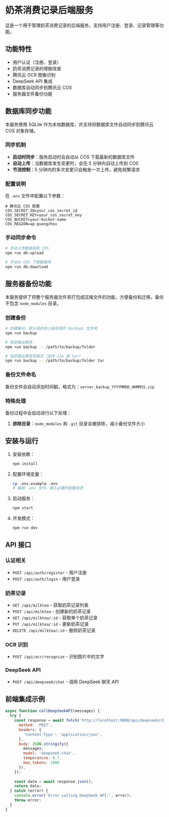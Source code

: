 # 奶茶消费记录后端服务

这是一个用于管理奶茶消费记录的后端服务，支持用户注册、登录、记录管理等功能。

## 功能特性

- 用户认证（注册、登录）
- 奶茶消费记录的增删改查
- 腾讯云 OCR 图像识别
- DeepSeek API 集成
- 数据库自动同步到腾讯云 COS
- 服务器文件备份功能

## 数据库同步功能

本服务使用 SQLite 作为本地数据库，并支持将数据库文件自动同步到腾讯云 COS 对象存储。

### 同步机制

- **启动时同步**：服务启动时会自动从 COS 下载最新的数据库文件
- **自动上传**：当数据库发生变更时，会在 5 分钟内自动上传到 COS
- **节流控制**：5 分钟内的多次变更只会触发一次上传，避免频繁请求

### 配置说明

在 `.env` 文件中配置以下参数：

```
# 腾讯云 COS 配置
COS_SECRET_ID=your_cos_secret_id
COS_SECRET_KEY=your_cos_secret_key
COS_BUCKET=your-bucket-name
COS_REGION=ap-guangzhou
```

### 手动同步命令

```bash
# 手动上传数据库到 COS
npm run db:upload

# 手动从 COS 下载数据库
npm run db:download
```

## 服务器备份功能

本服务提供了将整个服务器文件夹打包成压缩文件的功能，方便备份和迁移。备份不包含 `node_modules` 目录。

### 创建备份

```bash
# 创建备份，默认保存到上级目录的 backups 文件夹
npm run backup

# 指定输出路径
npm run backup -- /path/to/backup/folder

# 指定输出路径和格式（支持 zip 或 tar）
npm run backup -- /path/to/backup/folder tar
```

### 备份文件命名

备份文件会自动添加时间戳，格式为：`server_backup_YYYYMMDD_HHMMSS.zip`

### 特殊处理

备份过程中会自动进行以下处理：

1. **排除目录**：`node_modules` 和 `.git` 目录会被排除，减小备份文件大小

## 安装与运行

1. 安装依赖：
   ```bash
   npm install
   ```

2. 配置环境变量：
   ```bash
   cp .env.example .env
   # 编辑 .env 文件，填入必要的配置信息
   ```

3. 启动服务：
   ```bash
   npm start
   ```

4. 开发模式：
   ```bash
   npm run dev
   ```

## API 接口

### 认证相关

- `POST /api/auth/register` - 用户注册
- `POST /api/auth/login` - 用户登录

### 奶茶记录

- `GET /api/milktea` - 获取奶茶记录列表
- `POST /api/milktea` - 创建新的奶茶记录
- `GET /api/milktea/:id` - 获取单个奶茶记录
- `PUT /api/milktea/:id` - 更新奶茶记录
- `DELETE /api/milktea/:id` - 删除奶茶记录

### OCR 识别

- `POST /api/ocr/recognize` - 识别图片中的文字

### DeepSeek API

- `POST /api/deepseek/chat` - 调用 DeepSeek 聊天 API

## 前端集成示例

```javascript
async function callDeepSeekAPI(messages) {
  try {
    const response = await fetch('http://localhost:9000/api/deepseek/chat', {
      method: 'POST',
      headers: {
        'Content-Type': 'application/json',
      },
      body: JSON.stringify({
        messages,
        model: 'deepseek-chat',
        temperature: 0.7,
        max_tokens: 1000
      }),
    });
    
    const data = await response.json();
    return data;
  } catch (error) {
    console.error('Error calling DeepSeek API:', error);
    throw error;
  }
}
``` 